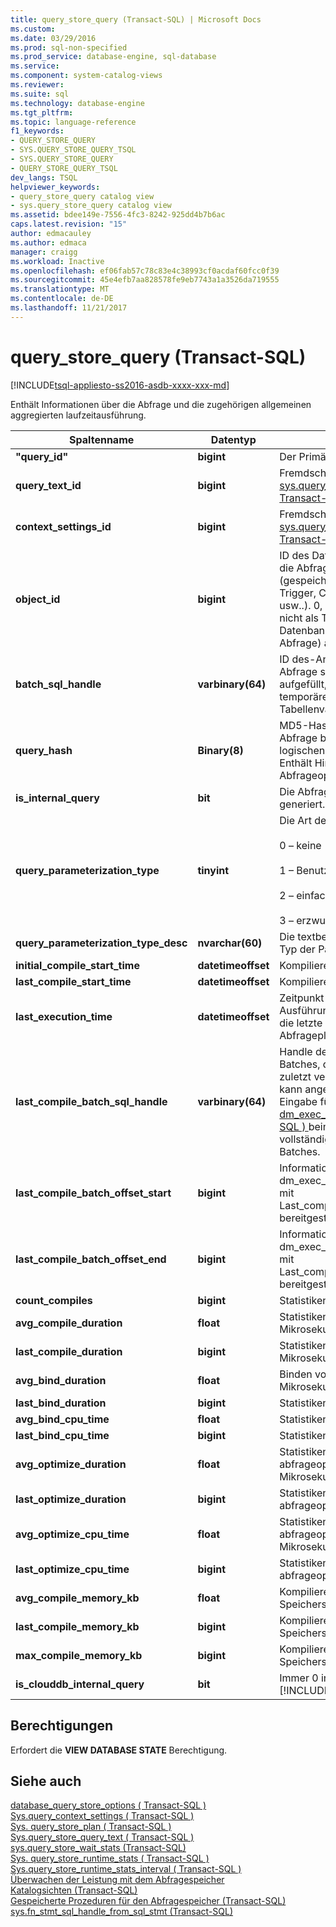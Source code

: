```yaml
---
title: query_store_query (Transact-SQL) | Microsoft Docs
ms.custom: 
ms.date: 03/29/2016
ms.prod: sql-non-specified
ms.prod_service: database-engine, sql-database
ms.service: 
ms.component: system-catalog-views
ms.reviewer: 
ms.suite: sql
ms.technology: database-engine
ms.tgt_pltfrm: 
ms.topic: language-reference
f1_keywords:
- QUERY_STORE_QUERY
- SYS.QUERY_STORE_QUERY_TSQL
- SYS.QUERY_STORE_QUERY
- QUERY_STORE_QUERY_TSQL
dev_langs: TSQL
helpviewer_keywords:
- query_store_query catalog view
- sys.query_store_query catalog view
ms.assetid: bdee149e-7556-4fc3-8242-925dd4b7b6ac
caps.latest.revision: "15"
author: edmacauley
ms.author: edmaca
manager: craigg
ms.workload: Inactive
ms.openlocfilehash: ef06fab57c78c83e4c38993cf0acdaf60fcc0f39
ms.sourcegitcommit: 45e4efb7aa828578fe9eb7743a1a3526da719555
ms.translationtype: MT
ms.contentlocale: de-DE
ms.lasthandoff: 11/21/2017
---
```

# <a name="sysquerystorequery-transact-sql"></a>query_store_query (Transact-SQL)
[!INCLUDE[tsql-appliesto-ss2016-asdb-xxxx-xxx-md](../../includes/tsql-appliesto-ss2016-asdb-xxxx-xxx-md.md)]

  Enthält Informationen über die Abfrage und die zugehörigen allgemeinen aggregierten laufzeitausführung.  
  
|Spaltenname|Datentyp|Description|  
|-----------------|---------------|-----------------|  
|**"query_id"**|**bigint**|Der Primärschlüssel.|  
|**query_text_id**|**bigint**|Fremdschlüssel. Verknüpft mit [sys.query_store_query_text &#40; Transact-SQL &#41;](../../relational-databases/system-catalog-views/sys-query-store-query-text-transact-sql.md)|  
|**context_settings_id**|**bigint**|Fremdschlüssel. Verknüpft mit [sys.query_context_settings &#40; Transact-SQL &#41; ](../../relational-databases/system-catalog-views/sys-query-context-settings-transact-sql.md).|  
|**object_id**|**bigint**|ID des Datenbankobjekts, das die Abfrage angehört (gespeicherte Prozedur, Trigger, CLR-UDF/UDAgg, usw..). 0, wenn die Abfrage nicht als Teil eines Datenbankobjekts (Ad-hoc-Abfrage) ausgeführt wird.|  
|**batch_sql_handle**|**varbinary(64)**|ID des-Anweisungsbatch, die Abfrage stammt. Nur aufgefüllt, wenn die Abfrage temporäre Tabellen oder Tabellenvariablen verweist auf.|  
|**query_hash**|**Binary(8)**|MD5-Hash der einzelnen Abfrage basierend auf der logischen Abfragestruktur. Enthält Hinweise für den Abfrageoptimierer an.|  
|**is_internal_query**|**bit**|Die Abfrage wurde intern generiert.|  
|**query_parameterization_type**|**tinyint**|Die Art der Parametrisierung:<br /><br /> 0 – keine<br /><br /> 1 – Benutzer<br /><br /> 2 – einfach<br /><br /> 3 – erzwungen|  
|**query_parameterization_type_desc**|**nvarchar(60)**|Die textbeschreibung für den Typ der Parametrisierung.|  
|**initial_compile_start_time**|**datetimeoffset**|Kompilieren Sie die Startzeit.|  
|**last_compile_start_time**|**datetimeoffset**|Kompilieren Sie die Startzeit.|  
|**last_execution_time**|**datetimeoffset**|Zeitpunkt der letzten Ausführung bezieht sich auf die letzte Endzeit des Abfrageplans /.|  
|**last_compile_batch_sql_handle**|**varbinary(64)**|Handle der letzten SQL-Batches, die in der Abfrage zuletzt verwendet wurde. Es kann angegeben werden, als Eingabe für [Sys. dm_exec_sql_text &#40; Transact-SQL &#41; ](../../relational-databases/system-dynamic-management-views/sys-dm-exec-sql-text-transact-sql.md) beim Abrufen des vollständigen Texts des Batches.|  
|**last_compile_batch_offset_start**|**bigint**|Informationen, die für Sys. dm_exec_sql_text zusammen mit Last_compile_batch_sql_handle bereitgestellt werden kann.|  
|**last_compile_batch_offset_end**|**bigint**|Informationen, die für Sys. dm_exec_sql_text zusammen mit Last_compile_batch_sql_handle bereitgestellt werden kann.|  
|**count_compiles**|**bigint**|Statistiken, die Kompilierung.|  
|**avg_compile_duration**|**float**|Statistiken, die Kompilierung in Mikrosekunden.|  
|**last_compile_duration**|**bigint**|Statistiken, die Kompilierung in Mikrosekunden.|  
|**avg_bind_duration**|**float**|Binden von Statistiken in Mikrosekunden.|  
|**last_bind_duration**|**bigint**|Statistiken, die Bindung.|  
|**avg_bind_cpu_time**|**float**|Statistiken, die Bindung.|  
|**last_bind_cpu_time**|**bigint**|Statistiken, die Bindung.|  
|**avg_optimize_duration**|**float**|Statistiken zur abfrageoptimierung in Mikrosekunden.|  
|**last_optimize_duration**|**bigint**|Statistiken zur abfrageoptimierung.|  
|**avg_optimize_cpu_time**|**float**|Statistiken zur abfrageoptimierung in Mikrosekunden.|  
|**last_optimize_cpu_time**|**bigint**|Statistiken zur abfrageoptimierung.|  
|**avg_compile_memory_kb**|**float**|Kompilieren einer Speicherstatistik an.|  
|**last_compile_memory_kb**|**bigint**|Kompilieren einer Speicherstatistik an.|  
|**max_compile_memory_kb**|**bigint**|Kompilieren einer Speicherstatistik an.|  
|**is_clouddb_internal_query**|**bit**|Immer 0 in [!INCLUDE[ssNoVersion](../../includes/ssnoversion-md.md)] lokal.|  
  
## <a name="permissions"></a>Berechtigungen  
 Erfordert die **VIEW DATABASE STATE** Berechtigung.  
  
## <a name="see-also"></a>Siehe auch  
 [database_query_store_options &#40; Transact-SQL &#41;](../../relational-databases/system-catalog-views/sys-database-query-store-options-transact-sql.md)   
 [Sys.query_context_settings &#40; Transact-SQL &#41;](../../relational-databases/system-catalog-views/sys-query-context-settings-transact-sql.md)   
 [Sys. query_store_plan &#40; Transact-SQL &#41;](../../relational-databases/system-catalog-views/sys-query-store-plan-transact-sql.md)   
 [Sys.query_store_query_text &#40; Transact-SQL &#41;](../../relational-databases/system-catalog-views/sys-query-store-query-text-transact-sql.md)   
 [sys.query_store_wait_stats &#40;Transact-SQL&#41;](../../relational-databases/system-catalog-views/sys-query-store-wait-stats-transact-sql.md)  
 [Sys. query_store_runtime_stats &#40; Transact-SQL &#41;](../../relational-databases/system-catalog-views/sys-query-store-runtime-stats-transact-sql.md)   
 [Sys.query_store_runtime_stats_interval &#40; Transact-SQL &#41;](../../relational-databases/system-catalog-views/sys-query-store-runtime-stats-interval-transact-sql.md)   
 [Überwachen der Leistung mit dem Abfragespeicher](../../relational-databases/performance/monitoring-performance-by-using-the-query-store.md)   
 [Katalogsichten &#40;Transact-SQL&#41;](../../relational-databases/system-catalog-views/catalog-views-transact-sql.md)   
 [Gespeicherte Prozeduren für den Abfragespeicher &#40;Transact-SQL&#41;](../../relational-databases/system-stored-procedures/query-store-stored-procedures-transact-sql.md)   
 [sys.fn_stmt_sql_handle_from_sql_stmt &#40;Transact-SQL&#41;](../../relational-databases/system-functions/sys-fn-stmt-sql-handle-from-sql-stmt-transact-sql.md)  
  
  
